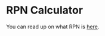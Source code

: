 # RPN Calculator

You can read up on what RPN is [here](https://en.wikipedia.org/wiki/Reverse_Polish_notation).
